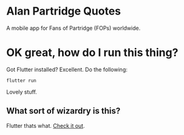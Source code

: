 # Alan Partridge Quotes

A mobile app for Fans of Partridge (FOPs) worldwide.

# OK great, how do I run this thing?

Got Flutter installed? Excellent. Do the following:

`flutter run`

Lovely stuff.

## What sort of wizardry is this?

Flutter thats what. [Check it out](https://flutter.io/).
